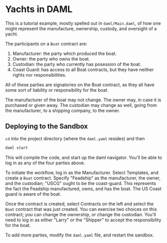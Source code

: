 # Yachts in DAML

This is a tutorial example, mostly spelled out in `daml/Main.daml`, of how one might represent the manufacture, ownership, custody, and oversight of a yacht. 

The participants on a `Boat` contract are:
1. Manufacturer: the party which produced the boat.
2. Owner: the party who owns the boat.
3. Custodian: the party who currently has posession of the boat.
4. Coast Guard: has access to all Boat contracts, but they have neither rights nor responsibilities.

All of these parties are signatories on the Boat contract, as they all have some sort of liability or responsibility for the boat. 

The manufacturer of the boat may not change. The owner may, in case it is purchased or given away. The custodian may change as well, going from the manufacturer, to a shipping company, to the owner. 

## Deploying to the Sandbox

`cd` into the project directory (where the `daml.yaml` resides) and then 
```bash
daml start
```
This will compile the code, and start up the daml navigator. You'll be able to log in as any of the four parties above. 

To initiate the workflow, log in as the Manufacturer. Select Templates, and create a `Boat` contract. Specify "Feadship" as the manufacturer, the owner, and the custodian; "USCG" ought to be the coast-guard. This represents the fact the Feadship manufactured, owns, and has the boat. The US Coast guard is aware of the boat.

Once the contract is created, select Contracts on the left and select the `Boat` contract that was just created. You can exercise two choices on this contract; you can change the ownership, or change the custodian. You'll need to log in as either "Larry" or the "Shipper" to accept the responsibility for the boat.

To add more parties, modify the `daml.yaml` file, and restart the sandbox.
